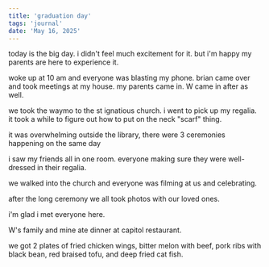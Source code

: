```yaml
---
title: 'graduation day'
tags: 'journal'
date: 'May 16, 2025'
---
```


today is the big day. i didn't feel much excitement for it. but i'm happy my parents are here to experience it.

woke up at 10 am and everyone was blasting my phone. brian came over and took meetings at my house. my parents came in. W came in after as well.

we took the waymo to the st ignatious church. i went to pick up my regalia. it took a while to figure out how to put on the neck "scarf" thing.

it was overwhelming outside the library, there were 3 ceremonies happening on the same day

i saw my friends all in one room. everyone making sure they were well-dressed in their regalia.

we walked into the church and everyone was filming at us and celebrating.

after the long ceremony we all took photos with our loved ones.

i'm glad i met everyone here.

W's family and mine ate dinner at capitol restaurant.

we got 2 plates of fried chicken wings, bitter melon with beef, pork ribs with black bean, red braised tofu, and deep fried cat fish.
